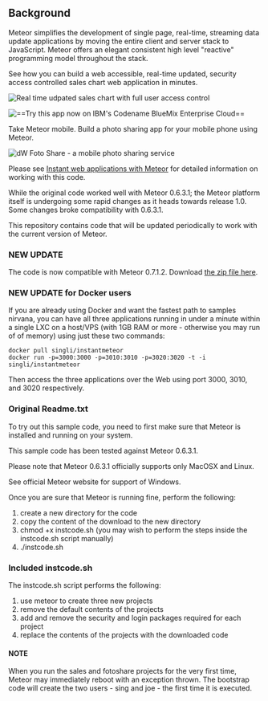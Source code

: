 Background
----------

Meteor simplifies the development of single page, real-time, streaming data update applications by moving the entire 
client and server stack to JavaScript.  Meteor offers an elegant consistent high level "reactive" programming 
model throughout the stack. 

See how you can build a web accessible, real-time updated, security access controlled sales chart web application in minutes.

![Real time udpated sales chart with full user access control](http://www.ibm.com/developerworks/opensource/library/wa-meteor-webapps/figure3.jpg)

![==Try this app now on IBM's Codename BlueMix Enterprise Cloud==](http://meteorsales1.ng.bluemix.net)

Take Meteor mobile.  Build a photo sharing app for your mobile phone using Meteor.

![dW Foto Share - a mobile photo sharing service](http://www.ibm.com/developerworks/opensource/library/wa-meteor-webapps/figure7.jpg)

Please see [Instant web applications with Meteor](http://www.ibm.com/developerworks/opensource/library/wa-meteor-webapps/index.html)  for detailed information on working with this code.

While the original code worked well with Meteor 0.6.3.1; the Meteor platform itself is undergoing some rapid changes as it heads towards release 1.0. Some changes broke compatibility with 0.6.3.1.

This repository contains code that will be updated periodically to work with the current version of Meteor.

### NEW UPDATE

The code is now compatible with Meteor 0.7.1.2.  Download [the zip file here](https://bitbucket.org/singli/instant-web-applications-with-meteor/downloads/code4meteor0_7_0_1.zip). 

### NEW UPDATE for Docker users

If you are already using Docker and want the fastest path to samples nirvana, you can have all three applications running in under
a minute within a single LXC on a host/VPS (with 1GB RAM or more - otherwise you may run of of memory) using just these two commands:



    docker pull singli/instantmeteor
    docker run -p=3000:3000 -p=3010:3010 -p=3020:3020 -t -i singli/instantmeteor

Then access the three applications over the Web using port 3000, 3010, and 3020 respectively.



### Original Readme.txt

To try out this sample code, you need to first make sure that
Meteor is installed and running on your system.

This sample code has been tested against Meteor 0.6.3.1.

Please note that Meteor 0.6.3.1 officially supports only MacOSX and Linux.

See official Meteor website for support of Windows.

Once you are sure that Meteor is running fine, perform the following:

1. create a new directory for the code
2. copy the content of the download to the new directory
3. chmod +x instcode.sh
    (you may wish to perform the steps inside the instcode.sh script manually)
4. ./instcode.sh

### Included instcode.sh

The instcode.sh script performs the following:

1.	use meteor to create three new projects
2.	remove the default contents of the projects
3.	add and remove the security and login packages required for each project
4.	replace the contents of the projects with the downloaded code

#### NOTE

When you run the sales and fotoshare projects for the very first time, 
Meteor may immediately reboot with an exception thrown.  The bootstrap code
will create the two users - sing and joe - the first time it is executed.



